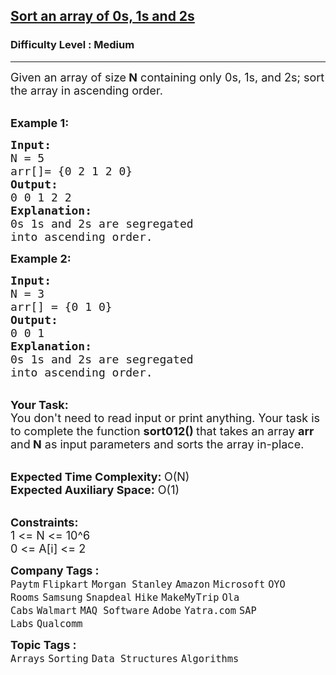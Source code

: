 <h2><a href="https://practice.geeksforgeeks.org/problems/sort-an-array-of-0s-1s-and-2s4231/1?utm_source=geeksforgeeks&utm_medium=article_practice_tab&utm_campaign=article_practice_tab">Sort an array of 0s, 1s and 2s</a></h2><h3>Difficulty Level : Medium</h3><hr><div class="problems_problem_content__Xm_eO"><p><span style="font-size: 18px;">Given an array of size<strong> N</strong> containing only 0s, 1s, and 2s; sort the array in ascending order.</span></p>
<p><br><span style="font-size: 18px;"><strong>Example 1:</strong></span></p>
<pre><span style="font-size: 18px;"><strong>Input: </strong>
N = 5
arr[]= {0 2 1 2 0}
<strong>Output:</strong>
0 0 1 2 2
<strong>Explanation:</strong>
0s 1s and 2s are segregated 
into ascending order.</span></pre>
<p><strong><span style="font-size: 18px;">Example 2:</span></strong></p>
<pre><span style="font-size: 18px;"><strong>Input: </strong>
N = 3
arr[] = {0 1 0}
<strong>Output:</strong>
0 0 1
<strong>Explanation:</strong>
0s 1s and 2s are segregated 
into ascending order.</span></pre>
<p><br><span style="font-size: 18px;"><strong>Your Task:</strong><br>You don't need to read input or print anything. Your task is to complete the function <strong>sort012() </strong>that takes an array <strong>arr</strong> and<strong> N</strong> as input parameters and sorts the array in-place. </span></p>
<p><br><span style="font-size: 18px;"><strong>Expected Time Complexity: </strong>O(N)<br><strong>Expected Auxiliary Space:</strong> O(1)</span></p>
<p><br><span style="font-size: 18px;"><strong>Constraints:</strong><br>1 &lt;= N &lt;= 10^6<br>0 &lt;= A[i] &lt;= 2</span></p></div><p><span style=font-size:18px><strong>Company Tags : </strong><br><code>Paytm</code>&nbsp;<code>Flipkart</code>&nbsp;<code>Morgan Stanley</code>&nbsp;<code>Amazon</code>&nbsp;<code>Microsoft</code>&nbsp;<code>OYO Rooms</code>&nbsp;<code>Samsung</code>&nbsp;<code>Snapdeal</code>&nbsp;<code>Hike</code>&nbsp;<code>MakeMyTrip</code>&nbsp;<code>Ola Cabs</code>&nbsp;<code>Walmart</code>&nbsp;<code>MAQ Software</code>&nbsp;<code>Adobe</code>&nbsp;<code>Yatra.com</code>&nbsp;<code>SAP Labs</code>&nbsp;<code>Qualcomm</code>&nbsp;<br><p><span style=font-size:18px><strong>Topic Tags : </strong><br><code>Arrays</code>&nbsp;<code>Sorting</code>&nbsp;<code>Data Structures</code>&nbsp;<code>Algorithms</code>&nbsp;
